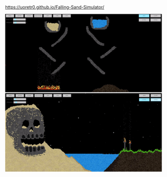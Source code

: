 https://uoretr0.github.io/Falling-Sand-Simulator/

![preview 2](https://github.com/uoRetr0/Falling-Sand-Simulator/blob/main/preview%202.gif)
![preview](https://github.com/uoRetr0/Falling-Sand-Simulator/blob/main/preview.gif)
